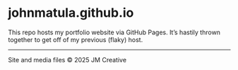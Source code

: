 # johnmatula.github.io

This repo hosts my portfolio website via GitHub Pages. It’s hastily thrown together to get off of my previous (flaky) host.

-----

Site and media files © 2025 JM Creative
